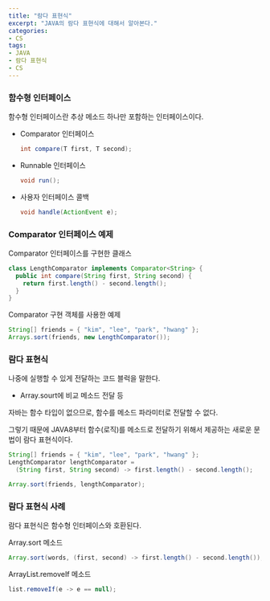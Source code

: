 ```yaml
---
title: "람다 표현식"
excerpt: "JAVA의 람다 표현식에 대해서 알아본다."
categories:
- CS
tags:
- JAVA
- 람다 표현식
- CS
---
```


### 함수형 인터페이스

함수형 인터페이스란 추상 메소드 하나만 포함하는 인터페이스이다.

- Comparator 인터페이스

  ```java
  int compare(T first, T second);
  ```

- Runnable 인터페이스

  ```java
  void run();
  ```

- 사용자 인터페이스 콜백

  ```java
  void handle(ActionEvent e);
  ```

  

### Comparator 인터페이스 예제

Comparator 인터페이스를 구현한 클래스

```java
class LengthComparator implements Comparator<String> {
  public int compare(String first, String second) {
    return first.length() - second.length();
  }
}
```

Comparator 구현 객체를 사용한 예제
```java
String[] friends = { "kim", "lee", "park", "hwang" };
Arrays.sort(friends, new LengthComparator());
```



### 람다 표현식

나중에 실행할 수 있게 전달하는 코드 블럭을 말한다.
- Array.sourt에 비교 메소드 전달 등

자바는 함수 타입이 없으므로, 함수를 메소드 파라미터로 전달할 수 없다.

그렇기 때문에 JAVA8부터 함수(로직)를 메소드로 전달하기 위해서 제공하는 새로운 문법이 람다 표현식이다.

```java
String[] friends = { "kim", "lee", "park", "hwang" };
LengthComparator lengthComparator =
  (String first, String second) -> first.length() - second.length();

Array.sort(friends, lengthComparator);
```



### 람다 표현식 사례

람다 표현식은 함수형 인터페이스와 호환된다.

Array.sort 메소드

```java
Array.sort(words, (first, second) -> first.length() - second.length());
```

ArrayList.removeIf 메소드

```java
list.removeIf(e -> e == null);
```
